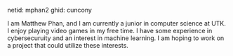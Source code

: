 netid: mphan2
ghid: cuncony

I am Matthew Phan, and I am currently a junior in computer science at UTK. I enjoy playing video games in my free time. I have some experience in cybersecuruity and an interest in machine learning. I am hoping to work on a project that could utilize these interests.
